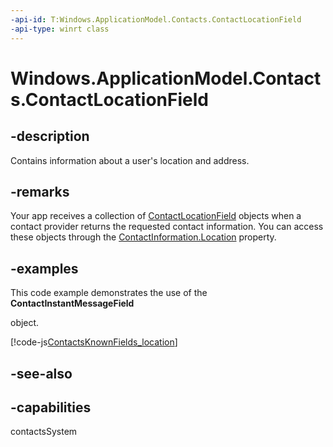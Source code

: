 ```yaml
---
-api-id: T:Windows.ApplicationModel.Contacts.ContactLocationField
-api-type: winrt class
---
```


<!-- Class syntax.
public class ContactLocationField : Windows.ApplicationModel.Contacts.IContactField, Windows.ApplicationModel.Contacts.IContactLocationField
-->

# Windows.ApplicationModel.Contacts.ContactLocationField

## -description
Contains information about a user's location and address.

## -remarks
Your app receives a collection of [ContactLocationField](contactlocationfield.md) objects when a contact provider returns the requested contact information. You can access these objects through the [ContactInformation.Location](contactlocationfield.md) property.

## -examples
This code example demonstrates the use of the **ContactInstantMessageField**
<!--Is ContactInstantMessageField the right name to use here? It seems the example should be for ContactLocationField.-->
object.



[!code-js[ContactsKnownFields_location](../windows.applicationmodel.contacts.provider/code/ContactsMain/javascript/js/contacts.js#SnippetContactsKnownFields_location)]

## -see-also

## -capabilities
contactsSystem
